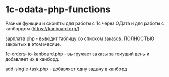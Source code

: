 # 1c-odata-php-functions
Разные функции и скрипты для работы с 1с через ОДата и для работы с канбордом (https://kanboard.org/)

зарплата.php - выводит таблицу со списком заказов, ПОЛНОСТЬЮ закрытых в этом месяце.

1c-orders-to-kanboard.php - выгружает заказы за текущий день и добавляет их в канборд.

add-single-task.php - добавляет одну задачу в канборд
